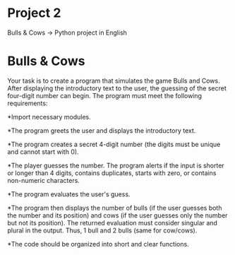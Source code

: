 # Project 2
Bulls & Cows -> Python project in English

# Bulls & Cows

Your task is to create a program that simulates the game Bulls and Cows. After displaying the introductory text to the user, the guessing of the secret four-digit number can begin. The program must meet the following requirements:

*Import necessary modules.

*The program greets the user and displays the introductory text.

*The program creates a secret 4-digit number (the digits must be unique and cannot start with 0).

*The player guesses the number. The program alerts if the input is shorter or longer than 4 digits, contains duplicates, starts with zero, or contains non-numeric characters.

*The program evaluates the user's guess.

*The program then displays the number of bulls (if the user guesses both the number and its position) and cows (if the user guesses only the number but not its position). The returned evaluation must consider singular and plural in the output. Thus, 1 bull and 2 bulls (same for cow/cows).

*The code should be organized into short and clear functions.
